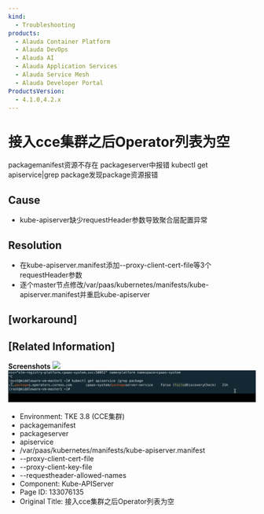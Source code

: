 ```yaml
---
kind:
  - Troubleshooting
products:
  - Alauda Container Platform
  - Alauda DevOps
  - Alauda AI
  - Alauda Application Services
  - Alauda Service Mesh
  - Alauda Developer Portal
ProductsVersion:
  - 4.1.0,4.2.x
---
```

<!-- A type of document that involves encountering a fault, diagnosing it, performing root cause analysis, and providing solutions. -->

# 接入cce集群之后Operator列表为空

packagemanifest资源不存在 packageserver中报错 kubectl get apiservice|grep package发现package资源报错

## Cause
- kube-apiserver缺少requestHeader参数导致聚合层配置异常

## Resolution
- 在kube-apiserver.manifest添加--proxy-client-cert-file等3个requestHeader参数
- 逐个master节点修改/var/paas/kubernetes/manifests/kube-apiserver.manifest并重启kube-apiserver

## [workaround]

## [Related Information]
**Screenshots**
![](assets/jie-ru-cceji-qun-zhi-hou-operatorlie-biao-wei-kong/image2022-12-19_17-20-12.png)
![](assets/jie-ru-cceji-qun-zhi-hou-operatorlie-biao-wei-kong/image2022-12-19_17-19-17.png)
- Environment: TKE 3.8 (CCE集群)
- packagemanifest
- packageserver
- apiservice
- /var/paas/kubernetes/manifests/kube-apiserver.manifest
- --proxy-client-cert-file
- --proxy-client-key-file
- --requestheader-allowed-names
- Component: Kube-APIServer
- Page ID: 133076135
- Original Title: 接入cce集群之后Operator列表为空

